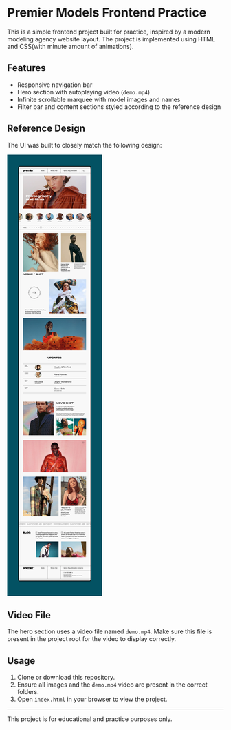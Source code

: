 # Premier Models Frontend Practice

This is a simple frontend project built for practice, inspired by a modern modeling agency website layout. The project is implemented using HTML and CSS(with minute amount of animations).

## Features

- Responsive navigation bar
- Hero section with autoplaying video (`demo.mp4`)
- Infinite scrollable marquee with model images and names
- Filter bar and content sections styled according to the reference design

## Reference Design

The UI was built to closely match the following design:

![Reference Design](./Design.webp)



## Video File

The hero section uses a video file named `demo.mp4`. Make sure this file is present in the project root for the video to display correctly.

## Usage

1. Clone or download this repository.
2. Ensure all images and the `demo.mp4` video are present in the correct folders.
3. Open `index.html` in your browser to view the project.

---

This project is for educational and practice purposes only.
